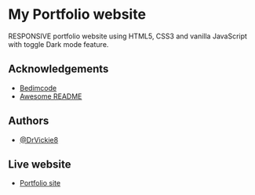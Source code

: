 
# My Portfolio website

RESPONSIVE portfolio website using HTML5, CSS3 and vanilla JavaScript with toggle Dark mode feature.


## Acknowledgements

 - [Bedimcode](https://github.com/bedimcode/responsive-portfolio-website-Alexa)
 - [Awesome README](https://readme.so/editor)


## Authors

- [@DrVickie8](https://github.com/DrVickie8)


## Live website

- [Portfolio site](https://drvickie8.github.io/PORTFOLIO-PROJECT/)

